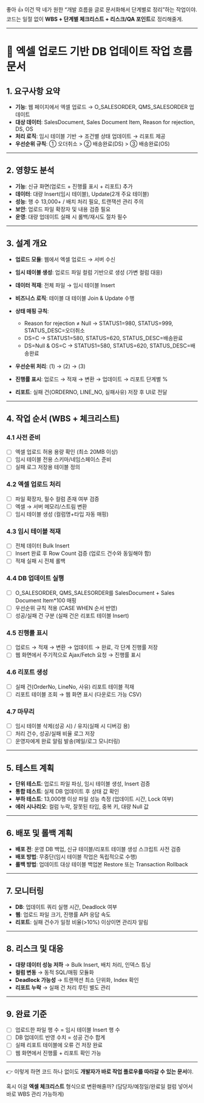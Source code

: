 좋아 👍 이건 딱 네가 원한 “개발 흐름을 글로 문서화해서 단계별로 정리”하는 작업이야.
코드는 일절 없이 **WBS + 단계별 체크리스트 + 리스크/QA 포인트**로 정리해줄게.

---

# 📑 엑셀 업로드 기반 DB 업데이트 작업 흐름 문서

## 1. 요구사항 요약

* **기능**: 웹 페이지에서 엑셀 업로드 → O\_SALESORDER, QMS\_SALESORDER 업데이트
* **대상 데이터**: SalesDocument, Sales Document Item, Reason for rejection, DS, OS
* **처리 로직**: 임시 테이블 기반 → 조건별 상태 업데이트 → 리포트 제공
* **우선순위 규칙**: ① 오더취소 > ② 배송완료(DS) > ③ 배송완료(OS)

---

## 2. 영향도 분석

* **기능**: 신규 화면(업로드 + 진행률 표시 + 리포트) 추가
* **데이터**: 대량 Insert(임시 테이블), Update(2개 주요 테이블)
* **성능**: 행 수 13,000+ / 배치 처리 필요, 트랜잭션 관리 주의
* **보안**: 업로드 파일 확장자 및 내용 검증 필요
* **운영**: 대량 업데이트 실패 시 롤백/재시도 절차 필수

---

## 3. 설계 개요

* **업로드 모듈**: 웹에서 엑셀 업로드 → 서버 수신
* **임시 테이블 생성**: 업로드 파일 컬럼 기반으로 생성 (가변 컬럼 대응)
* **데이터 적재**: 전체 파일 → 임시 테이블 Insert
* **비즈니스 로직**: 테이블 대 테이블 Join & Update 수행
* **상태 매핑 규칙**:

  * Reason for rejection ≠ Null → STATUS1=980, STATUS=999, STATUS\_DESC=오더취소
  * DS=C → STATUS1=580, STATUS=620, STATUS\_DESC=배송완료
  * DS=Null & OS=C → STATUS1=580, STATUS=620, STATUS\_DESC=배송완료
* **우선순위 처리**: (1) → (2) → (3)
* **진행률 표시**: 업로드 → 적재 → 변환 → 업데이트 → 리포트 단계별 %
* **리포트**: 실패 건(ORDERNO, LINE\_NO, 실패사유) 저장 후 UI로 전달

---

## 4. 작업 순서 (WBS + 체크리스트)

### 4.1 사전 준비

* [ ] 엑셀 업로드 허용 용량 확인 (최소 20MB 이상)
* [ ] 임시 테이블 전용 스키마/네임스페이스 준비
* [ ] 실패 로그 저장용 테이블 정의

### 4.2 엑셀 업로드 처리

* [ ] 파일 확장자, 필수 컬럼 존재 여부 검증
* [ ] 엑셀 → 서버 메모리/스트림 변환
* [ ] 임시 테이블 생성 (컬럼명+타입 자동 매핑)

### 4.3 임시 테이블 적재

* [ ] 전체 데이터 Bulk Insert
* [ ] Insert 완료 후 Row Count 검증 (업로드 건수와 동일해야 함)
* [ ] 적재 실패 시 전체 롤백

### 4.4 DB 업데이트 실행

* [ ] O\_SALESORDER, QMS\_SALESORDER를 SalesDocument + Sales Document Item\*100 매핑
* [ ] 우선순위 규칙 적용 (CASE WHEN 순서 반영)
* [ ] 성공/실패 건 구분 (실패 건은 리포트 테이블 Insert)

### 4.5 진행률 표시

* [ ] 업로드 → 적재 → 변환 → 업데이트 → 완료, 각 단계 진행률 저장
* [ ] 웹 화면에서 주기적으로 Ajax/Fetch 요청 → 진행률 표시

### 4.6 리포트 생성

* [ ] 실패 건(OrderNo, LineNo, 사유) 리포트 테이블 적재
* [ ] 리포트 테이블 조회 → 웹 화면 표시 (다운로드 가능 CSV)

### 4.7 마무리

* [ ] 임시 테이블 삭제(성공 시) / 유지(실패 시 디버깅 용)
* [ ] 처리 건수, 성공/실패 비율 로그 저장
* [ ] 운영자에게 완료 알림 발송(메일/로그 모니터링)

---

## 5. 테스트 계획

* **단위 테스트**: 업로드 파일 파싱, 임시 테이블 생성, Insert 검증
* **통합 테스트**: 실제 DB 업데이트 후 상태 값 확인
* **부하 테스트**: 13,000행 이상 파일 성능 측정 (업데이트 시간, Lock 여부)
* **에러 시나리오**: 컬럼 누락, 잘못된 타입, 중복 키, 대량 Null 값

---

## 6. 배포 및 롤백 계획

* **배포 전**: 운영 DB 백업, 신규 테이블/리포트 테이블 생성 스크립트 사전 검증
* **배포 방법**: 무중단(임시 테이블 작업은 독립적으로 수행)
* **롤백 방법**: 업데이트 대상 테이블 백업본 Restore 또는 Transaction Rollback

---

## 7. 모니터링

* **DB**: 업데이트 쿼리 실행 시간, Deadlock 여부
* **웹**: 업로드 파일 크기, 진행률 API 응답 속도
* **리포트**: 실패 건수가 일정 비율(>10%) 이상이면 관리자 알림

---

## 8. 리스크 및 대응

* **대량 데이터 성능 저하** → Bulk Insert, 배치 처리, 인덱스 튜닝
* **컬럼 변동** → 동적 SQL/매핑 모듈화
* **Deadlock 가능성** → 트랜잭션 최소 단위화, Index 확인
* **리포트 누락** → 실패 건 처리 루틴 별도 관리

---

## 9. 완료 기준

* [ ] 업로드한 파일 행 수 = 임시 테이블 Insert 행 수
* [ ] DB 업데이트 반영 수치 = 성공 건수 합계
* [ ] 실패 리포트 테이블에 오류 건 저장 완료
* [ ] 웹 화면에서 진행률 + 리포트 확인 가능

---

👉 이렇게 하면 코드 하나 없이도 **개발자가 바로 작업 플로우를 따라갈 수 있는 문서**야.

혹시 이걸 **엑셀 체크리스트** 형식으로 변환해줄까? (담당자/예정일/완료일 컬럼 넣어서 바로 WBS 관리 가능하게)
